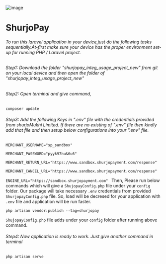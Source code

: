 ![image](https://user-images.githubusercontent.com/57352037/170198396-932692aa-3354-4cf0-abc1-2b8ef43a6de3.png)
# ShurjoPay

###### To run this laravel application in your device,just do the following tasks sequentially.At-first make sure your device has the proper environment set-up for running PHP / Laravel project.

###### Step1: Download the folder "shurjopay_integ_usage_project_new" from git on your local device and then open the folder of "shurjopay_integ_usage_project_new"

###### Step2: Open terminal and give command,

``
composer update
``

###### Step3: Add the following Keys in ".env" file with the credentials provided from shurjoMukhi Limited. If there are no existing of ".env" file then kindly add that file and then setup below configurations into your ".env" file.


``MERCHANT_USERNAME="sp_sandbox"
``

``MERCHANT_PASSWORD="pyyk97hu&6u6"
``

``MERCHANT_RETURN_URL="https://www.sandbox.shurjopayment.com/response"
``

``MERCHANT_CANCEL_URL="https://www.sandbox.shurjopayment.com/response"
``

``ENGINE_URL="https://sandbox.shurjopayment.com"
``
Then, Please run below commands which will give a ``ShujopayConfig.php`` file under your ``config`` folder. Our package will take necessary ``.env`` credentials from provided ``ShurjopayConfig.php`` file. So, load will be decresed for your application with ``.env`` file and application will be run faster.
```
php artisan vendor:publish --tag=shurjopay
```
``ShujopayConfig.php`` file adds under your ``config`` folder after running above command.

###### Step4: Now application is ready to work. Just give another command in terminal

``
  php artisan serve
``

